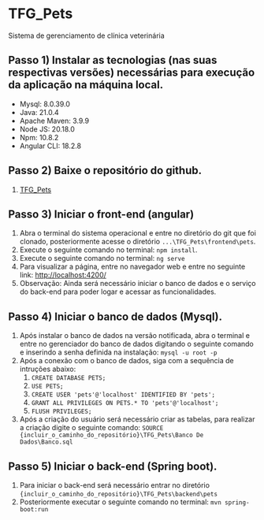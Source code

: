 # TFG_Pets
Sistema de gerenciamento de clínica veterinária

## Passo 1) Instalar as tecnologias (nas suas respectivas versões) necessárias para execução da aplicação na máquina local.
- Mysql: 8.0.39.0
- Java: 21.0.4
- Apache Maven: 3.9.9
- Node JS: 20.18.0
- Npm: 10.8.2
- Angular CLI: 18.2.8

## Passo 2) Baixe o repositório do github.
1. [TFG_Pets](https://github.com/AugustoMeine/TFG_Pets)

## Passo 3) Iniciar o front-end (angular)
1. Abra o terminal do sistema operacional e entre no diretório do git que foi clonado, posteriormente acesse o diretório `...\TFG_Pets\frontend\pets`.
2. Execute o seguinte comando no terminal: `npm install`.
3. Execute o seguinte comando no terminal: `ng serve`
4. Para visualizar a página, entre no navegador web e entre no seguinte link: [http://localhost:4200/](http://localhost:4200/)
5. Observação: Ainda será necessário iniciar o banco de dados e o serviço do back-end para poder logar e acessar as funcionalidades.

## Passo 4) Iniciar o banco de dados (Mysql).
1. Após instalar o banco de dados na versão notificada, abra o terminal e entre no gerenciador do banco de dados digitando o seguinte comando e inserindo a senha definida na instalação: `mysql -u root -p`
2. Após a conexão com o banco de dados, siga com a sequência de intruções abaixo:
    1. `CREATE DATABASE PETS;`
    2. `USE PETS;`
    3. `CREATE USER 'pets'@'localhost' IDENTIFIED BY 'pets';`
    4. `GRANT ALL PRIVILEGES ON PETS.* TO 'pets'@'localhost';`
    5. `FLUSH PRIVILEGES;`
3. Após a criação do usuário será necessário criar as tabelas, para realizar a criação digite o seguinte comando: `SOURCE {incluir_o_caminho_do_repositório}\TFG_Pets\Banco De Dados\Banco.sql`

## Passo 5) Iniciar o back-end (Spring boot).
1. Para iniciar o back-end será necessário entrar no diretório `{incluir_o_caminho_do_repositório}\TFG_Pets\backend\pets`
2. Posteriormente executar o seguinte comando no terminal: `mvn spring-boot:run`